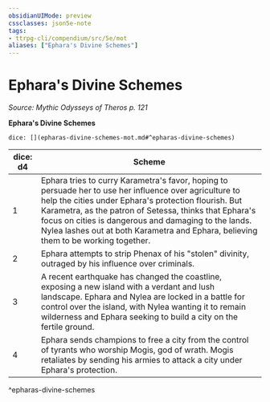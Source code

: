 ```yaml
---
obsidianUIMode: preview
cssclasses: json5e-note
tags:
- ttrpg-cli/compendium/src/5e/mot
aliases: ["Ephara's Divine Schemes"]
---
```

# Ephara's Divine Schemes
*Source: Mythic Odysseys of Theros p. 121* 

**Ephara's Divine Schemes**

`dice: [](epharas-divine-schemes-mot.md#^epharas-divine-schemes)`

| dice: d4 | Scheme |
|----------|--------|
| 1 | Ephara tries to curry Karametra's favor, hoping to persuade her to use her influence over agriculture to help the cities under Ephara's protection flourish. But Karametra, as the patron of Setessa, thinks that Ephara's focus on cities is dangerous and damaging to the lands. Nylea lashes out at both Karametra and Ephara, believing them to be working together. |
| 2 | Ephara attempts to strip Phenax of his "stolen" divinity, outraged by his influence over criminals. |
| 3 | A recent earthquake has changed the coastline, exposing a new island with a verdant and lush landscape. Ephara and Nylea are locked in a battle for control over the island, with Nylea wanting it to remain wilderness and Ephara seeking to build a city on the fertile ground. |
| 4 | Ephara sends champions to free a city from the control of tyrants who worship Mogis, god of wrath. Mogis retaliates by sending his armies to attack a city under Ephara's protection. |
^epharas-divine-schemes